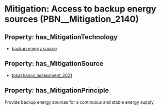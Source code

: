 # Mitigation: __Access to backup energy sources__ (PBN__Mitigation_2140)

## Property: has_MitigationTechnology

* [backup energy source](../Technology/PBN__Technology_4261)

## Property: has_MitigationSource

* [tokazhanov_assessment_2021](../Article/PBN__Article_51)

## Property: has_MitigationPrinciple

Provide backup energy sources for a continuous and stable energy supply

